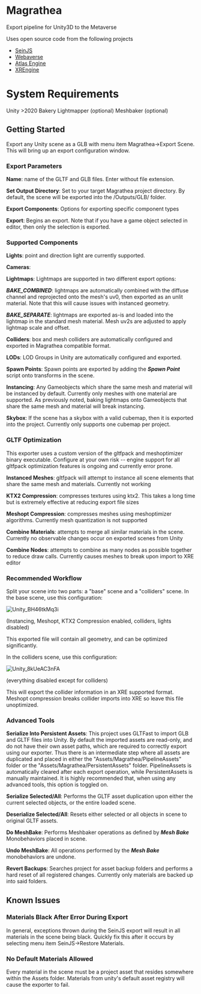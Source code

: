 # Magrathea

Export pipeline for Unity3D to the Metaverse

Uses open source code from the following projects
- [SeinJS](https://github.com/hiloteam)
- [Webaverse](https://github.com/webaverse)
- [Atlas Engine](https://github.com/atlasfoundation/atlasengine)
- [XREngine](https://github.com/xrfoundation/xrengine)

# System Requirements
Unity >2020
Bakery Lightmapper (optional)
Meshbaker (optional)

## Getting Started

Export any Unity scene as a GLB with menu item Magrathea->Export Scene. This will bring up an export configuration window. 

### Export Parameters
**Name**: name of the GLTF and GLB files. Enter without file extension.

**Set Output Directory**: Set to your target Magrathea project directory. By default, the scene will be exported into the /Outputs/GLB/ folder.

**Export Components**: Options for exporting specific component types

**Export**: Begins an export. Note that if you have a game object selected in editor, then only the selection is exported.

### Supported Components
**Lights**: point and direction light are currently supported.

**Cameras**: 

**Lightmaps**: Lightmaps are supported in two different export options:

***BAKE_COMBINED***: lightmaps are automatically combined with the diffuse channel and reprojected onto the mesh's uv0, then exported as an unlit material. Note that this will cause issues with instanced geometry.

***BAKE_SEPARATE***: lightmaps are exported as-is and loaded into the lightmap in the standard mesh material. Mesh uv2s are adjusted to apply lightmap scale and offset. 

**Colliders**: box and mesh colliders are automatically configured and exported in Magrathea compatible format.

**LODs**: LOD Groups in Unity are automatically configured and exported. 

**Spawn Points**: Spawn points are exported by adding the ***Spawn Point*** script onto transforms in the scene. 

**Instancing**: Any Gameobjects which share the same mesh and material will be instanced by default. Currently only meshes with one material are supported. As previously noted, baking lightmaps onto Gameobjects that share the same mesh and material will break instancing.

**Skybox**: If the scene has a skybox with a valid cubemap, then it is exported into the project. Currently only supports one cubemap per project.

### GLTF Optimization

This exporter uses a custom version of the gltfpack and meshoptimizer binary executable. Configure at your own risk -- engine support for all gltfpack optimization features is ongoing and currently error prone.

**Instanced Meshes**: gltfpack will attempt to instance all scene elements that share the same mesh and materials. Currently not working

**KTX2 Compression**: compresses textures using ktx2. This takes a long time but is extremely effective at reducing export file sizes

**Meshopt Compression**: compresses meshes using meshoptimizer algorithms. Currently mesh quantization is not supported

**Combine Materials**: attempts to merge all similar materials in the scene. Currently no observable changes occur on exported scenes from Unity

**Combine Nodes**: attempts to combine as many nodes as possible together to reduce draw calls. Currently causes meshes to break upon import to XRE editor

### Recommended Workflow

Split your scene into two parts: a "base" scene and a "colliders" scene. In the base scene, use this configuration:

![Unity_BH46tkMq3i](https://user-images.githubusercontent.com/94419856/157543849-b7620572-8828-4b95-ba1d-fc0973fb5b11.png)

(Instancing, Meshopt, KTX2 Compression enabled, colliders, lights disabled)

This exported file will contain all geometry, and can be optimized significantly.

In the colliders scene, use this configuration:

![Unity_8kUeAC3nFA](https://user-images.githubusercontent.com/94419856/157544345-dd1d6171-1ba9-4374-b65e-40cda6d24497.png)

(everything disabled except for colliders)

This will export the collider information in an XRE supported format. Meshopt compression breaks collider imports into XRE so leave this file unoptimized.

### Advanced Tools

**Serialize Into Persistent Assets**: This project uses GLTFast to import GLB and GLTF files into Unity. By default the imported assets are read-only, and do not have their own asset paths, which are required to correctly export using our exporter. Thus there is an intermediate step where all assets are duplicated and placed in either the "Assets/Magrathea/PipelineAssets" folder or the "Assets/Magrathea/PersistentAssets" folder. PipelineAssets is automatically cleared after each export operation, while PersistentAssets is manually maintained. It is highly recommended that, when using any advanced tools, this option is toggled on.

**Serialize Selected/All**: Performs the GLTF asset duplication upon either the current selected objects, or the entire loaded scene.

**Deserialize Selected/All**: Resets either selected or all objects in scene to original GLTF assets.

**Do MeshBake**: Performs Meshbaker operations as defined by ***Mesh Bake*** Monobehaviors placed in scene.

**Undo MeshBake**: All operations performed by the ***Mesh Bake*** monobehaviors are undone.

**Revert Backups**: Searches project for asset backup folders and performs a hard reset of all registered changes. Currently only materials are backed up into said folders.

## Known Issues

### Materials Black After Error During Export
In general, exceptions thrown during the SeinJS export will result in all materials in the scene being black. Quickly fix this after it occurs by selecting menu item SeinJS->Restore Materials.

### No Default Materials Allowed
Every material in the scene must be a project asset that resides somewhere within the Assets folder. Materials from unity's default asset registry will cause the exporter to fail.